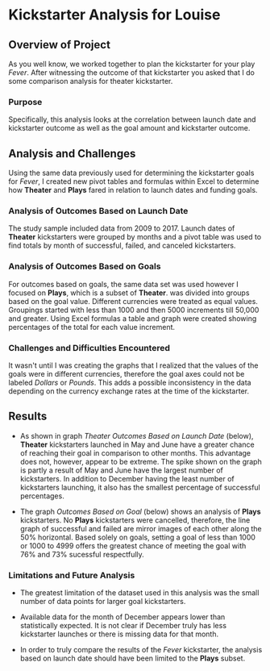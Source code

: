 # Kickstarter Analysis for Louise

## Overview of Project
As you well know, we worked together to plan the kickstarter for your play *Fever*. After witnessing the outcome of that kickstarter you asked that I do some comparison analysis for theater kickstarter.
### Purpose
Specifically, this analysis looks at the correlation between launch date and kickstarter outcome as well as the goal amount and kickstarter outcome.

## Analysis and Challenges
Using the same data previously used for determining the kickstarter goals for *Fever*, I created new pivot tables and formulas within Excel to determine how **Theater** and **Plays** fared in relation to launch dates and funding goals.    
### Analysis of Outcomes Based on Launch Date
The study sample included data from 2009 to 2017. Launch dates of **Theater** kickstarters were grouped by months and a pivot table was used to find totals by month of successful, failed, and canceled kickstarters.
### Analysis of Outcomes Based on Goals
For outcomes based on goals, the same data set was used however I focused on **Plays**, which is a subset of **Theater**. was divided into groups based on the goal value. Different currencies were treated as equal values. Groupings started with less than 1000 and then 5000 increments till 50,000 and greater. Using Excel formulas a table and graph were created showing percentages of the total for each value increment.
### Challenges and Difficulties Encountered
It wasn't until I was creating the graphs that I realized that the values of the goals were in different currencies, therefore the goal axes could not be labeled *Dollars* or *Pounds*. This adds a possible inconsistency in the data depending on the currency exchange rates at the time of the kickstarter.

## Results
* As shown in graph *Theater Outcomes Based on Launch Date* (below), **Theater** kickstarters launched in May and June have a greater chance of reaching their goal in comparison to other months. This advantage does not, however, appear to be extreme. The spike shown on the graph is partly a result of May and June have the largest number of kickstarters.
In addition to December having the least number of kickstarters launching, it also has the smallest percentage of successful percentages. 

* The graph *Outcomes Based on Goal* (below) shows an analysis of **Plays** kickstarters. No **Plays** kickstarters were cancelled, therefore, the line graph of successful and failed are mirror images of each other along the 50% horizontal. Based solely on goals, setting a goal of less than 1000 or 1000 to 4999 offers the greatest chance of meeting the goal with 76% and 73% sucessful respectfully.

### Limitations and Future Analysis
* The greatest limitation of the dataset used in this analysis was the small number of data points for larger goal kickstarters. 
* Available data for the month of December appears lower than statistically expected. It is not clear if December truly has less kickstarter launches or there is missing data for that month.

* In order to truly compare the results of the *Fever* kickstarter, the analysis based on launch date should have been limited to the **Plays** subset. 




